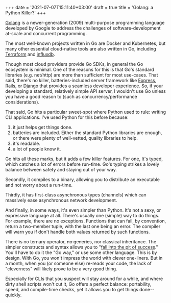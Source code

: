 +++
date = '2021-07-07T15:11:40+03:00'
draft = true
title = 'Golang: a Python Killer?'
+++

[Golang](https://go.dev/) is a newer-generation (2009) multi-purpose programming language developed by Google to address the challenges of software-development at-scale and concurrent programming.

The most well-known projects written in Go are Docker and Kubernetes, but many other essential cloud-native tools are also written in Go, including [Terraform](https://developer.hashicorp.com/terraform) and [influxdb](https://www.influxdata.com/).

Though most cloud providers provide Go SDKs, in general the Go ecosystem is minimal. One of the reasons for this is that Go's standard libraries (e.g. net/http) are more than sufficient for most use-cases. That said, there's no killer, batteries-included server framework like [Express](https://expressjs.com/), [Rails](https://rubyonrails.org/), or [Django](https://www.djangoproject.com/) that provides a seamless developer experience. So, if your developing a standard, relatively simple API server, I wouldn't use Go unless you have a good reason to (such as concurrency/performance considerations).

That said, Go hits a particular sweet-spot where Python used to rule: writing CLI applications. I've used Python for this before because:

1. it just helps get things done.  
2. batteries are included. Either the standard Python libraries are enough, or there were plenty of well-vetted, quality libraries to help.  
3. it's readable.  
4. a lot of people know it.

Go hits all these marks, but it adds a few killer features. For one, It's typed, which catches a lot of errors before run-time. Go's typing strikes a lovely balance between safety and staying out of your way.  

Secondly, it compiles to a binary, allowing you to distribute an executable and not worry about a run-time.

Thirdly, it has first-class asynchronous types (channels) which can massively ease asynchronous network development.

And finally, in some ways, it's even simpler than Python. It's not a sexy, or expressive language at all. There's usually one (simple) way to do things. For example, there are no exceptions. Functions that can fail, by convention, return a two-member tuple, with the last one being an error. The compiler will warn you if don't handle both values returned by such functions.

There is no ternary operator, ~~no generics~~, nor classical inheritance. The simpler constructs and syntax allows you to "[fall into the pit of success](https://blog.codinghorror.com/falling-into-the-pit-of-success/)." You'll have to do it the "Go way," or use some other language. This is by design. With Go, you won't impress the world with clever one-liners. But in a month, when you (or someone else) re-reads your code, the lack of "cleverness" will likely prove to be a very good thing.

Especially for CLIs that you suspect will stay around for a while, and where dirty shell scripts won't cut it, Go offers a perfect balance: portability, speed, and compile-time checks, yet it allows you to get things done--quickly.
